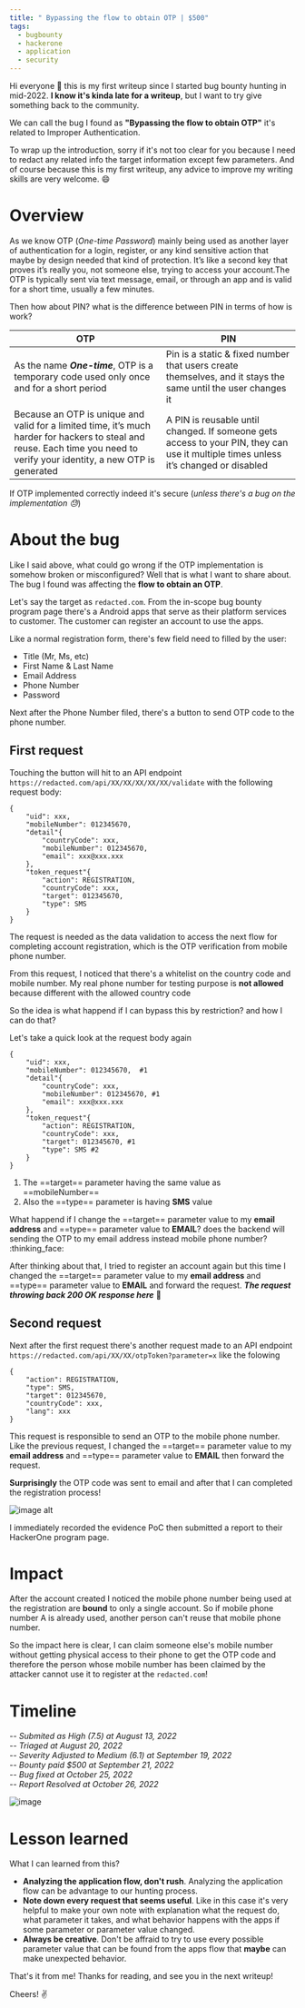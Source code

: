 ```yaml
---
title: " Bypassing the flow to obtain OTP | $500"
tags:
  - bugbounty
  - hackerone
  - application
  - security
---
```


Hi everyone 👋 this is my first writeup since I started bug bounty hunting in mid-2022. 
**I know it's kinda late for a writeup**, but I want to try give something back to the community. 

We can call the bug I found as **"Bypassing the flow to obtain OTP"** it's related to Improper Authentication.

To wrap up the introduction, sorry if it's not too clear for you because I need to redact any related info the target information except few parameters. And of course because this is my first writeup, any advice to improve my writing skills are very welcome. :smile:

# Overview

As we know OTP (*One-time Password*) mainly being used as another layer of authentication for a login, register, or any kind sensitive action that maybe by design needed that kind of protection. It’s like a second key that proves it’s really you, not someone else, trying to access your account.The OTP is typically sent via text message, email, or through an app and is valid for a short time, usually a few minutes.

Then how about PIN? what is the difference between PIN in terms of how is work?

| OTP | PIN |
| -------- | -------- |
| As the name ***One-time***, OTP is a temporary code used only once and for a short period  | Pin is a static & fixed number that users create themselves, and it stays the same until the user changes it |
| Because an OTP is unique and valid for a limited time, it’s much harder for hackers to steal and reuse. Each time you need to verify your identity, a new OTP is generated | A PIN is reusable until changed. If someone gets access to your PIN, they can use it multiple times unless it’s changed or disabled |

If OTP implemented correctly indeed it's secure (*unless there's a bug on the implementation :sweat:*)

# About the bug

Like I said above, what could go wrong if the OTP implementation is somehow broken or misconfigured? Well that is what I want to share about. The bug I found was affecting the **flow to obtain an OTP**.

Let's say the target as `redacted.com`. From the in-scope bug bounty program page there's a Android apps that serve as their platform services to customer. The customer can register an account to use the apps.

Like a normal registration form, there's few field need to filled by the user:

* Title (Mr, Ms, etc)
* First Name & Last Name
* Email Address
* Phone Number
* Password

Next after the Phone Number filed, there's a button to send OTP code to the phone number. 

## First request

Touching the button will hit to an API endpoint `https://redacted.com/api/XX/XX/XX/XX/XX/validate` with the following request body:

```
{
    "uid": xxx,
    "mobileNumber": 012345670,
    "detail"{
        "countryCode": xxx,
        "mobileNumber": 012345670,
        "email": xxx@xxx.xxx
    },
    "token_request"{
        "action": REGISTRATION,
        "countryCode": xxx,
        "target": 012345670,
        "type": SMS
    }
}
```

The request is needed as the data validation to access the next flow for completing account registration, which is the OTP verification from mobile phone number.

From this request, I noticed that there's a whitelist on the country code and mobile number. My real phone number for testing purpose is **not allowed** because different with the allowed country code

So the idea is what happend if I can bypass this by restriction? and how I can do that?

Let's take a quick look at the request body again

```
{
    "uid": xxx,
    "mobileNumber": 012345670,  #1
    "detail"{
        "countryCode": xxx,
        "mobileNumber": 012345670, #1
        "email": xxx@xxx.xxx
    },
    "token_request"{
        "action": REGISTRATION,
        "countryCode": xxx,
        "target": 012345670, #1
        "type": SMS #2
    }
}
```

1. The ==target== parameter having the same value as ==mobileNumber== 
2. Also the ==type== parameter is having **SMS** value

What happend if I change the ==target== parameter value to my **email address** and ==type== parameter value to **EMAIL**? does the backend will sending the OTP to my email address instead  mobile phone number? :thinking_face: 

After thinking about that, I tried to register an account again but this time I changed the ==target== parameter value to my **email address** and ==type== parameter value to **EMAIL** and forward the request. ***The request throwing back **200 OK** response here*** 👀

## Second request

Next after the first request there's another request made to an API endpoint `https://redacted.com/api/XX/XX/otpToken?parameter=x` like the folowing

```
{
    "action": REGISTRATION,
    "type": SMS,
    "target": 012345670,
    "countryCode": xxx,
    "lang": xxx
}
```
This request is responsible to send an OTP to the mobile phone number. Like the previous request, I changed the ==target== parameter value to my **email address** and ==type== parameter value to **EMAIL** then forward the request. 

**Surprisingly** the OTP code was sent to email and after that I can completed the registration process!

![image alt](https://media1.tenor.com/m/9CJaHEmyKPAAAAAC/chris-pratt-andy-dwyer.gif)

I immediately recorded the evidence PoC then submitted a report to their HackerOne program page.

# Impact

After the account created I noticed the mobile phone number being used at the registration are **bound** to only a single account. So if mobile phone number A is already used, another person can't reuse that mobile phone number.

So the impact here is clear, I can claim someone else's mobile number without getting physical access to their phone to get the OTP code and therefore the person whose mobile number has been claimed by the attacker cannot use it to register at the `redacted.com`!

# Timeline

-- *Submited as High (7.5) at August 13, 2022*  
-- *Triaged at August 20, 2022*  
-- *Severity Adjusted to Medium (6.1) at September 19, 2022*  
-- *Bounty paid $500 at September 21, 2022*  
-- *Bug fixed at October 25, 2022*  
-- *Report Resolved at October 26, 2022*  

![image](https://hackmd.io/_uploads/Skrr35pnR.png)

# Lesson learned

What I can learned from this?

- **Analyzing the application flow, don't rush**. Analyzing the application flow can be advantage to our hunting process.
- **Note down every request that seems useful**. Like in this case it's very helpful to make your own note with explanation what the request do, what parameter it takes, and what behavior happens with the apps if some parameter or parameter value changed.
- **Always be creative**. Don't be affraid to try to use every possible parameter value that can be found from the apps flow that **maybe** can make unexpected behavior.


That's it from me! Thanks for reading, and see you in the next writeup!

Cheers! :v: